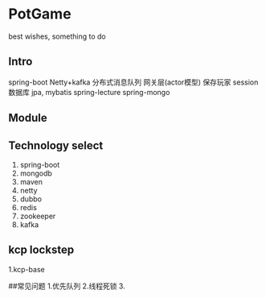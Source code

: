 # PotGame
best wishes, something to do
## Intro
spring-boot
Netty+kafka 分布式消息队列
网关层(actor模型) 保存玩家 session
数据库 jpa, mybatis
spring-lecture
spring-mongo
## Module

## Technology select
1. spring-boot
2. mongodb
3. maven
4. netty
5. dubbo
6. redis
7. zookeeper
8. kafka
## kcp lockstep
1.kcp-base

##常见问题
1.优先队列
2.线程死锁
3.